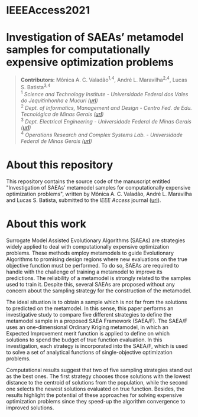 # IEEEAccess2021
# Investigation of SAEAs’ metamodel samples for computationally expensive optimization problems

> **Contributors:** Mônica A. C. Valadão<sup>1,4</sup>, André L. Maravilha<sup>2,4</sup>, Lucas S. Batista<sup>3,4</sup>   
> <sup>1</sup> *Science and Technology Institute - Universidade Federal dos Vales do Jequitinhonha e Mucuri ([url](https://www.ict.ufvjm.edu.br/))*   
> <sup>2</sup> *Dept. of Informatics, Management and Design - Centro Fed. de Edu. Tecnológica de Minas Gerais ([url](https://www.cefetmg.br/))*  
> <sup>3</sup> *Dept. Electrical Engineering - Universidade Federal de Minas Gerais ([url](http://www.dee.ufmg.br/))*  
> <sup>4</sup> *Operations Research and Complex Systems Lab. - Universidade Federal de Minas Gerais ([url](http://orcslab.ppgee.ufmg.br/))*


# About this repository

This repository contains the source code of the manuscript entitled "Investigation of SAEAs’ metamodel samples for computationally expensive optimization problems", written by Mônica A. C. Valadão, André L. Maravilha and Lucas S. Batista, submitted to the *IEEE Access* journal ([url](https://ieeeaccess.ieee.org/)).


# About this work 

Surrogate Model Assisted Evolutionary Algorithms (SAEAs) are strategies widely applied to deal with computationally expensive optimization problems. These methods employ metamodels to guide Evolutionary Algorithms to promising design regions where new evaluations on the true objective function must be performed. To do so, SAEAs are required to handle with the challenge of training a metamodel to improve its predictions. The reliability of a metamodel is strongly related to the samples used to train it. Despite this, several SAEAs are proposed without any concern about the sampling strategy for the construction of the metamodel.

The ideal situation is to obtain a sample which is not far from the solutions to predicted on the metamodel. In this sense, this paper performs an investigative study to compare five different strategies to define the metamodel sample in a proposed SAEA Framework (SAEA/F). The SAEA/F uses an  one-dimensional Ordinary Kriging metamodel, in which an Expected Improvement merit function is applied to define on which solutions to spend the budget of true function evaluation. In this investigation, each strategy is incorporated into the SAEA/F, which is used to solve a set of analytical functions of single-objective optimization problems.

Computational results suggest that two of five sampling strategies stand out as the best ones. The first strategy chooses those solutions with the lowest distance to the centroid of solutions from the population, while the second one selects the newest solutions evaluated on true function. Besides, the results highlight the potential of these approaches for solving expensive optimization problems since they speed-up the algorithm convergence to improved solutions.
